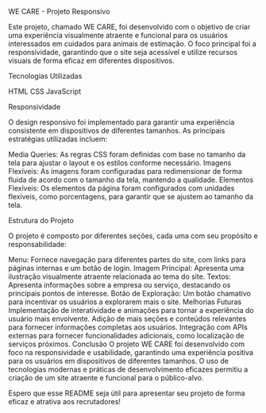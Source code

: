 WE CARE - Projeto Responsivo

Este projeto, chamado WE CARE, foi desenvolvido com o objetivo de criar uma experiência visualmente atraente e funcional para os usuários interessados em cuidados para animais de estimação. O foco principal foi a responsividade, garantindo que o site seja acessível e utilize recursos visuais de forma eficaz em diferentes dispositivos.


Tecnologias Utilizadas

HTML
CSS
JavaScript


Responsividade

O design responsivo foi implementado para garantir uma experiência consistente em dispositivos de diferentes tamanhos. As principais estratégias utilizadas incluem:

Media Queries: As regras CSS foram definidas com base no tamanho da tela para ajustar o layout e os estilos conforme necessário.
Imagens Flexíveis: As imagens foram configuradas para redimensionar de forma fluida de acordo com o tamanho da tela, mantendo a qualidade.
Elementos Flexíveis: Os elementos da página foram configurados com unidades flexíveis, como porcentagens, para garantir que se ajustem ao tamanho da tela.


Estrutura do Projeto

O projeto é composto por diferentes seções, cada uma com seu propósito e responsabilidade:

Menu: Fornece navegação para diferentes partes do site, com links para páginas internas e um botão de login.
Imagem Principal: Apresenta uma ilustração visualmente atraente relacionada ao tema do site.
Textos: Apresenta informações sobre a empresa ou serviço, destacando os principais pontos de interesse.
Botão de Exploração: Um botão chamativo para incentivar os usuários a explorarem mais o site.
Melhorias Futuras
Implementação de interatividade e animações para tornar a experiência do usuário mais envolvente.
Adição de mais seções e conteúdos relevantes para fornecer informações completas aos usuários.
Integração com APIs externas para fornecer funcionalidades adicionais, como localização de serviços próximos.
Conclusão
O projeto WE CARE foi desenvolvido com foco na responsividade e usabilidade, garantindo uma experiência positiva para os usuários em dispositivos de diferentes tamanhos. O uso de tecnologias modernas e práticas de desenvolvimento eficazes permitiu a criação de um site atraente e funcional para o público-alvo.

Espero que esse README seja útil para apresentar seu projeto de forma eficaz e atrativa aos recrutadores!